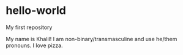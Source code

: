 # hello-world
My first repository

My name is Khalil!
I am non-binary/transmasculine and use he/them pronouns.
I love pizza.
